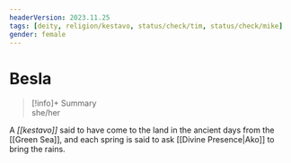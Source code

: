 ```yaml
---
headerVersion: 2023.11.25
tags: [deity, religion/kestavo, status/check/tim, status/check/mike]
gender: female
---
```

# Besla
>[!info]+ Summary  
> she/her

A *[[kestavo]]* said to have come to the land in the ancient days from the [[Green Sea]], and each spring is said to ask [[Divine Presence|Ako]] to bring the rains.

